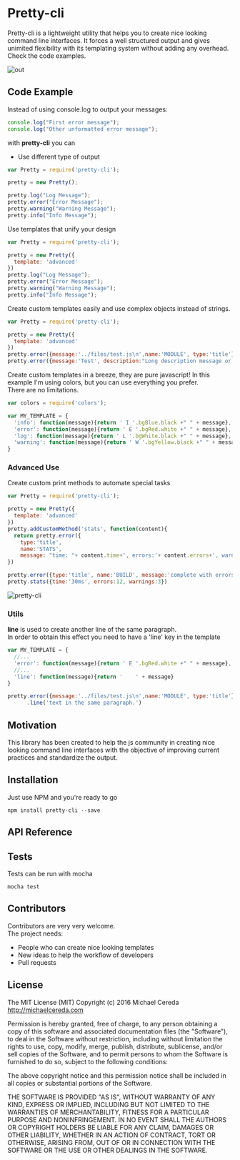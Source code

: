 # Pretty-cli

Pretty-cli is a lightweight utility that helps you to create nice looking command line interfaces. It forces a well structured output and gives unimited flexibility with its templating system without adding any overhead.
Check the code examples.

![out](https://cloud.githubusercontent.com/assets/107390/17268513/0be770fa-55fa-11e6-87cb-b07f70864fc7.gif)

## Code Example

Instead of using console.log to output your messages:
```javascript
console.log("First error message");
console.log("Other unformatted error message");
```

with __pretty-cli__ you can
- Use different type of output

```javascript
var Pretty = require('pretty-cli');

pretty = new Pretty();

pretty.log("Log Message");
pretty.error("Error Message");
pretty.warning("Warning Message");
pretty.info("Info Message");
```

Use templates that unify your design

```javascript
var Pretty = require('pretty-cli');

pretty = new Pretty({
  template: 'advanced'
})
pretty.log("Log Message");
pretty.error("Error Message");
pretty.warning("Warning Message");
pretty.info("Info Message");

```

Create custom templates easily and use complex objects instead of strings.

```javascript
var Pretty = require('pretty-cli');

pretty = new Pretty({
  template: 'advanced'
})
pretty.error({message:'../files/test.js\n',name:'MODULE', type:'title'})
pretty.error({message:'Test', description:"Long description message or code sample"})

```

Create custom templates in a breeze, they are pure javascript!
In this example I'm using colors, but you can use everything you prefer.  
There are no limitations.

```javascript
var colors = require('colors');

var MY_TEMPLATE = {
  'info': function(message){return ' I '.bgBlue.black +" " + message},
  'error': function(message){return ' E '.bgRed.white +" " + message},
  'log': function(message){return ' L '.bgWhite.black +" " + message},
  'warning': function(message){return ' W '.bgYellow.black +" " + message}
}

```


### Advanced Use

Create custom print methods to automate special tasks

```javascript
var Pretty = require('pretty-cli');

pretty = new Pretty({
  template: 'advanced'
})
pretty.addCustomMethod('stats', function(content){
  return pretty.error({
    type:'title',
    name:'STATS',
    message: "time: "+ content.time+', errors:'+ content.errors+', warnings:'+content.warnings})
})

pretty.error({type:'title', name:'BUILD', message:'complete with errors'})
pretty.stats({time:'30ms', errors:12, warnings:3})
```
![pretty-cli](https://cloud.githubusercontent.com/assets/107390/17260213/15b804da-559d-11e6-8f3c-22149b5b1fcd.jpg)

### Utils

__line__ is used to create another line of the same paragraph.  
In order to obtain this effect you need to have a 'line' key in the template

```javascript
var MY_TEMPLATE = {
  //...
  'error': function(message){return ' E '.bgRed.white +" " + message},
  //...
  'line': function(message){return '    ' + message}
}

pretty.error({message:'../files/test.js\n',name:'MODULE', type:'title'})
      .line('text in the same paragraph.')
```

## Motivation

This library has been created to help the js community in creating nice looking command line interfaces with the objective of improving current practices and standardize the output.

## Installation

Just use NPM and you're ready to go
```
npm install pretty-cli --save
```

## API Reference



## Tests

Tests can be run with mocha

```
mocha test
```

## Contributors

Contributors are very very welcome.  
The project needs:
- People who can create nice looking templates
- New ideas to help the workflow of developers
- Pull requests

## License


The MIT License (MIT)
Copyright (c) 2016 Michael Cereda
http://michaelcereda.com

Permission is hereby granted, free of charge, to any person obtaining a copy of this software and associated documentation files (the "Software"), to deal in the Software without restriction, including without limitation the rights to use, copy, modify, merge, publish, distribute, sublicense, and/or sell copies of the Software, and to permit persons to whom the Software is furnished to do so, subject to the following conditions:

The above copyright notice and this permission notice shall be included in all copies or substantial portions of the Software.

THE SOFTWARE IS PROVIDED "AS IS", WITHOUT WARRANTY OF ANY KIND, EXPRESS OR IMPLIED, INCLUDING BUT NOT LIMITED TO THE WARRANTIES OF MERCHANTABILITY, FITNESS FOR A PARTICULAR PURPOSE AND NONINFRINGEMENT. IN NO EVENT SHALL THE AUTHORS OR COPYRIGHT HOLDERS BE LIABLE FOR ANY CLAIM, DAMAGES OR OTHER LIABILITY, WHETHER IN AN ACTION OF CONTRACT, TORT OR OTHERWISE, ARISING FROM, OUT OF OR IN CONNECTION WITH THE SOFTWARE OR THE USE OR OTHER DEALINGS IN THE SOFTWARE.
